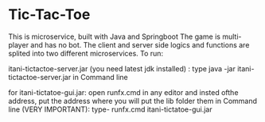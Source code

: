 # Tic-Tac-Toe
This is microservice, built with Java and Springboot
The game is multi-player and has no bot.
The client and server side logics and functions are splited into two different microservices.
To run:

   itani-tictactoe-server.jar (you need latest jdk installed) :
   type java -jar itani-tictactoe-server.jar in Command line 
   
   for itani-tictatoe-gui.jar:
   open runfx.cmd in any editor and insted ofthe address, put the address where you will put the lib folder them in Command line (VERY IMPORTANT):
   type- runfx.cmd itani-tictatoe-gui.jar
   
   
   
